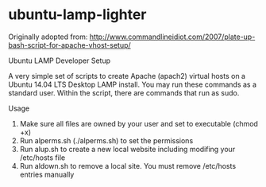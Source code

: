 ubuntu-lamp-lighter
===================

Originally adopted from: http://www.commandlineidiot.com/2007/plate-up-bash-script-for-apache-vhost-setup/

Ubuntu LAMP Developer Setup

A very simple set of scripts to create Apache (apach2) virtual hosts on a Ubuntu 14.04 LTS Desktop LAMP install. You may run these commands as a standard user. Within the script, there are commands that run as sudo.

Usage
1) Make sure all files are owned by your user and set to executable (chmod +x)
2) Run alperms.sh (./alperms.sh) to set the permissions
3) Run alup.sh to create a new local website including modifing your /etc/hosts file
4) Run aldown.sh to remove a local site. You must remove /etc/hosts entries manually